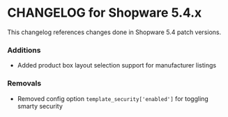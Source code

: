 # CHANGELOG for Shopware 5.4.x

This changelog references changes done in Shopware 5.4 patch versions.

### Additions

* Added product box layout selection support for manufacturer listings

### Removals

* Removed config option `template_security['enabled']` for toggling smarty security